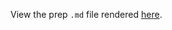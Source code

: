 View the prep `.md` file rendered [here](https://github.com/OHI-Science/bhi/blob/draft/baltic2015/prep/TR/tr_prep.md).
